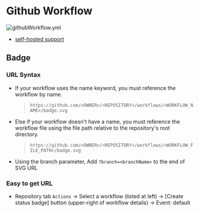 # Github Workflow

![githubWorkflow.yml](https://github.com/davidkhala/ci-cd-utils/workflows/.github/workflows/githubWorkflow.yml/badge.svg?branch=master)

- [self-hosted support](https://docs.github.com/en/actions/hosting-your-own-runners/about-self-hosted-runners)

## Badge 

### URL Syntax
- If your workflow uses the name keyword, you must reference the workflow by name. 
  > `https://github.com/<OWNER>/<REPOSITORY>/workflows/<WORKFLOW_NAME>/badge.svg`

- Else if your workflow doesn't have a name, you must reference the workflow file using the file path relative to the repository's root directory.

  > `https://github.com/<OWNER>/<REPOSITORY>/workflows/<WORKFLOW_FILE_PATH>/badge.svg`

- Using the branch parameter, Add `?branch=<branchName>` to the end of SVG URL


### Easy to get URL
- Repository tab `Actions` -> Select a workflow (listed at left) -> [Create status badge] button (upper-right of workflow details) -> Event: default
